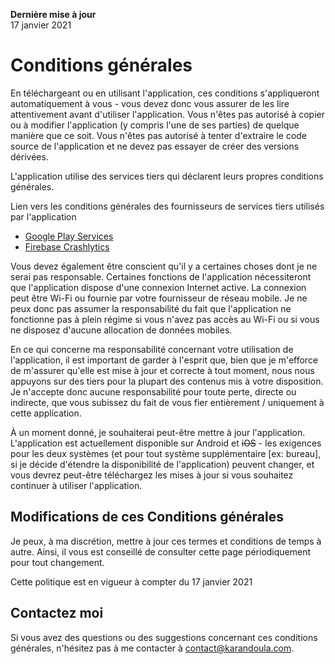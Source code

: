 **Dernière mise à jour**  
17 janvier 2021

# Conditions générales

En téléchargeant ou en utilisant l'application, ces conditions s'appliqueront automatiquement à vous - vous devez donc vous assurer de les lire attentivement avant d'utiliser l'application. Vous n'êtes pas autorisé à copier ou à modifier l'application (y compris l'une de ses parties) de quelque manière que ce soit. Vous n'êtes pas autorisé à tenter d'extraire le code source de l'application et ne devez pas essayer de créer des versions dérivées.

L'application utilise des services tiers qui déclarent leurs propres conditions générales.

Lien vers les conditions générales des fournisseurs de services tiers utilisés par l'application

*   [Google Play Services](https://policies.google.com/terms)
*   [Firebase Crashlytics](https://firebase.google.com/terms/crashlytics)

Vous devez également être conscient qu'il y a certaines choses dont je ne serai pas responsable. Certaines fonctions de l'application nécessiteront que l'application dispose d'une connexion Internet active. La connexion peut être Wi-Fi ou fournie par votre fournisseur de réseau mobile. Je ne peux donc pas assumer la responsabilité du fait que l'application ne fonctionne pas à plein régime si vous n'avez pas accès au Wi-Fi ou si vous ne disposez d'aucune allocation de données mobiles.

En ce qui concerne ma responsabilité concernant votre utilisation de l'application, il est important de garder à l'esprit que, bien que je m'efforce de m'assurer qu'elle est mise à jour et correcte à tout moment, nous nous appuyons sur des tiers pour la plupart des contenus mis à votre disposition. Je n'accepte donc aucune responsabilité pour toute perte, directe ou indirecte, que vous subissez du fait de vous fier entièrement / uniquement à cette application.

À un moment donné, je souhaiterai peut-être mettre à jour l'application. L'application est actuellement disponible sur Android et ~~iOS~~ - les exigences pour les deux systèmes (et pour tout système supplémentaire [ex: bureau], si je décide d'étendre la disponibilité de l'application) peuvent changer, et vous devrez peut-être téléchargez les mises à jour si vous souhaitez continuer à utiliser l'application.

## **Modifications de ces Conditions générales**

Je peux, à ma discrétion, mettre à jour ces termes et conditions de temps à autre. Ainsi, il vous est conseillé de consulter cette page périodiquement pour tout changement.

Cette politique est en vigueur à compter du 17 janvier 2021

## **Contactez moi**

Si vous avez des questions ou des suggestions concernant ces conditions générales, n'hésitez pas à me contacter à [contact@karandoula.com](mailto:contact@karandoula.com).
